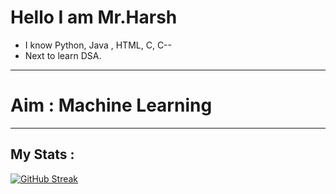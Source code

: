 # Hello I am Mr.Harsh
 - I know Python, Java , HTML, C, C--
 - Next to learn DSA.
<hr>

# Aim : Machine Learning
<hr>

## My Stats : 
[![GitHub Streak](https://github-readme-streak-stats.herokuapp.com/?user=mr-harsh-codes&theme=dark)](https://git.io/streak-stats)

<!---
?Noob-Coder-69-codes/Noob-Coder-69-codes is a ✨ special ✨ repository because its `README.md` (this file) appears on your GitHub profile.
You can click the Preview link to take a look at your changes.
--->
